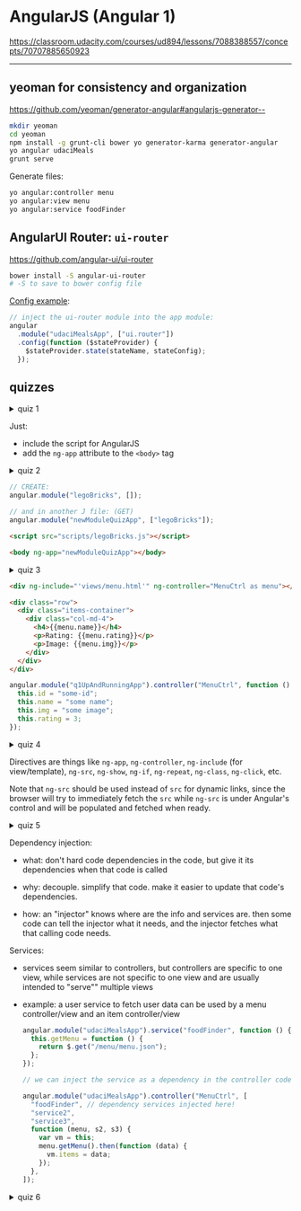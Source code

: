# AngularJS (Angular 1)

<https://classroom.udacity.com/courses/ud894/lessons/7088388557/concepts/70707885650923>

---

## yeoman for consistency and organization

<https://github.com/yeoman/generator-angular#angularjs-generator-->

```bash
mkdir yeoman
cd yeoman
npm install -g grunt-cli bower yo generator-karma generator-angular
yo angular udaciMeals
grunt serve
```

Generate files:

```bash
yo angular:controller menu
yo angular:view menu
yo angular:service foodFinder
```

## AngularUI Router: `ui-router`

<https://github.com/angular-ui/ui-router>

```bash
bower install -S angular-ui-router
# -S to save to bower config file
```

[Config example](https://github.com/angular-ui/ui-router/wiki/Quick-Reference#configure-your-states-in-your-modules-config-method):

```js
// inject the ui-router module into the app module:
angular
  .module("udaciMealsApp", ["ui.router"])
  .config(function ($stateProvider) {
    $stateProvider.state(stateName, stateConfig);
  });
```

## quizzes

<details>
<summary>quiz 1</summary>

<https://github.com/udacity/FEF-Quiz-Angular-Up-and-Running>

```bash
gh repo clone udacity/FEF-Quiz-Angular-Up-and-Running
cd FEF-Quiz-Angular-Up-and-Running
npm install
bower install
grunt serve
```

</details>

Just:

- include the script for AngularJS
- add the `ng-app` attribute to the `<body>` tag

<details>
<summary>quiz 2</summary>

<https://github.com/udacity/FEF-Quiz-Angular-Module>

```bash
gh repo clone udacity/FEF-Quiz-Angular-Module
cd FEF-Quiz-Angular-Module
npm install; bower install; grunt serve
```

</details>

```js
// CREATE:
angular.module("legoBricks", []);

// and in another J file: (GET)
angular.module("newModuleQuizApp", ["legoBricks"]);
```

```html
<script src="scripts/legoBricks.js"></script>
```

```html
<body ng-app="newModuleQuizApp"></body>
```

<details>
<summary>quiz 3</summary>

```bash
gh repo clone udacity/FEF-Quiz-Angular-Bootstrap; cd FEF-Quiz-Angular-Bootstrap; npm install; bower install; grunt serve
```

</details>

```html
<div ng-include="'views/menu.html'" ng-controller="MenuCtrl as menu"></div>
```

```html
<div class="row">
  <div class="items-container">
    <div class="col-md-4">
      <h4>{{menu.name}}</h4>
      <p>Rating: {{menu.rating}}</p>
      <p>Image: {{menu.img}}</p>
    </div>
  </div>
</div>
```

```js
angular.module("q1UpAndRunningApp").controller("MenuCtrl", function () {
  this.id = "some-id";
  this.name = "some name";
  this.img = "some image";
  this.rating = 3;
});
```

<details>
<summary>quiz 4</summary>

```bash
gh repo clone udacity/FEF-Quiz-Angular-Controllers; cd FEF-Quiz-Angular-Controllers; npm install; bower install; grunt serve
```

</details>

Directives are things like `ng-app`, `ng-controller`, `ng-include` (for view/template), `ng-src`, `ng-show`, `ng-if`, `ng-repeat`, `ng-class`, `ng-click`, etc.

Note that `ng-src` should be used instead of `src` for dynamic links, since the browser will try to immediately fetch the `src` while `ng-src` is under Angular's control and will be populated and fetched when ready.

<details>
<summary>quiz 5</summary>

```bash
gh repo clone udacity/FEF-Quiz-Angular-Directives; cd FEF-Quiz-Angular-Directives; npm i; bower install; grunt serve
```

</details>

Dependency injection:

- what: don't hard code dependencies in the code, but give it its dependencies when that code is called

- why: decouple. simplify that code. make it easier to update that code's dependencies.

- how: an "injector" knows where are the info and services are. then some code can tell the injector what it needs, and the injector fetches what that calling code needs.

Services:

- services seem similar to controllers, but controllers are specific to one view, while services are not specific to one view and are usually intended to "serve"" multiple views

- example: a user service to fetch user data can be used by a menu controller/view and an item controller/view

  ```js
  angular.module("udaciMealsApp").service("foodFinder", function () {
    this.getMenu = function () {
      return $.get("/menu/menu.json");
    };
  });

  // we can inject the service as a dependency in the controller code:

  angular.module("udaciMealsApp").controller("MenuCtrl", [
    "foodFinder", // dependency services injected here!
    "service2",
    "service3",
    function (menu, s2, s3) {
      var vm = this;
      menu.getMenu().then(function (data) {
        vm.items = data;
      });
    },
  ]);
  ```

<details>
<summary>quiz 6</summary>

```bash
gh repo clone udacity/FEF-Quiz-Angular-Services; cd FEF-Quiz-Angular-Services; npm i; bower install; grunt serve
```

</details>
